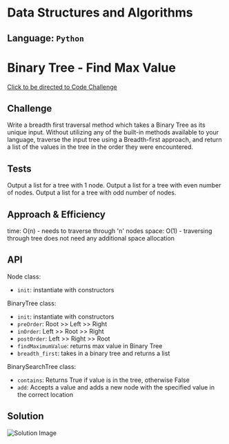 # Data Structures and Algorithms

## Language: `Python`

# Binary Tree - Find Max Value
[Click to be directed to Code Challenge](https://github.com/gracerosemary/data-structures-and-algorithms/tree/master/python/challenges/tree)      

## Challenge
Write a breadth first traversal method which takes a Binary Tree as its unique input. Without utilizing any of the built-in methods available to your language, traverse the input tree using a Breadth-first approach, and return a list of the values in the tree in the order they were encountered.

## Tests
Output a list for a tree with 1 node. 
Output a list for a tree with even number of nodes. 
Output a list for a tree with odd number of nodes. 

## Approach & Efficiency
time: O(n) - needs to traverse through 'n' nodes
space: O(1) - traversing through tree does not need any additional space allocation

## API
Node class:
- `init`: instantiate with constructors

BinaryTree class:
- `init`: instantiate with constructors
- `preOrder`: Root >> Left >> Right
- `inOrder`: Left >> Root >> Right
- `postOrder`: Left >> Right >> Root
- `findMaximumValue`: returns max value in Binary Tree
- `breadth_first`: takes in a binary tree and returns a list

BinarySearchTree class:
- `contains`: Returns True if value is in the tree, otherwise False
- `add`: Accepts a value and adds a new node with the specified value in the correct location

## Solution
![Solution Image](assets/breadth.png)  